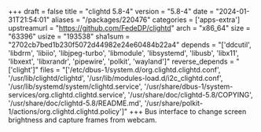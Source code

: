 +++
draft = false
title = "clightd 5.8-4"
version = "5.8-4"
date = "2024-01-31T21:54:01"
aliases = "/packages/220476"
categories = ['apps-extra']
upstreamurl = "https://github.com/FedeDP/clightd"
arch = "x86_64"
size = "63396"
usize = "193538"
sha1sum = "2702cb7bed1b230f5072d44982e24e60484b22a4"
depends = "['ddcutil', 'libdrm', 'libiio', 'libjpeg-turbo', 'libmodule', 'libsystemd', 'libusb', 'libx11', 'libxext', 'libxrandr', 'pipewire', 'polkit', 'wayland']"
reverse_depends = "['clight']"
files = "['/etc/dbus-1/system.d/org.clightd.clightd.conf', '/usr/lib/clightd/clightd', '/usr/lib/modules-load.d/i2c_clightd.conf', '/usr/lib/systemd/system/clightd.service', '/usr/share/dbus-1/system-services/org.clightd.clightd.service', '/usr/share/doc/clightd-5.8/COPYING', '/usr/share/doc/clightd-5.8/README.md', '/usr/share/polkit-1/actions/org.clightd.clightd.policy']"
+++
Bus interface to change screen brightness and capture frames from webcam.